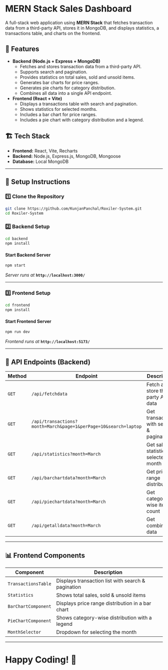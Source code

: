 # MERN Stack Sales Dashboard

A full-stack web application using **MERN Stack** that fetches transaction data from a third-party API, stores it in MongoDB, and displays statistics, a transactions table, and charts on the frontend.

## 📌 Features
- **Backend (Node.js + Express + MongoDB)**
  - Fetches and stores transaction data from a third-party API.
  - Supports search and pagination.
  - Provides statistics on total sales, sold and unsold items.
  - Generates bar charts for price ranges.
  - Generates pie charts for category distribution.
  - Combines all data into a single API endpoint.
- **Frontend (React + Vite)**
  - Displays a transactions table with search and pagination.
  - Shows statistics for selected months.
  - Includes a bar chart for price ranges.
  - Includes a pie chart with category distribution and a legend.

## 🏗️ Tech Stack
- **Frontend:** React, Vite, Recharts
- **Backend:** Node.js, Express.js, MongoDB, Mongoose
- **Database:** Local MongoDB

---

## 🚀 Setup Instructions

### 1️⃣ Clone the Repository
```bash
git clone https://github.com/KunjanPanchal/Roxiler-System.git
cd Roxiler-System
```

### 2️⃣ Backend Setup
```bash
cd backend
npm install
```

#### Start Backend Server
```bash
npm start
```
_Server runs at_ **`http://localhost:3000/`**

---

### 3️⃣ Frontend Setup
```bash
cd frontend
npm install
```

#### Start Frontend Server
```bash
npm run dev
```
_Frontend runs at_ **`http://localhost:5173/`**

---

## 📡 API Endpoints (Backend)
| Method | Endpoint | Description |
|--------|----------------------|--------------------------------------|
| `GET` | `/api/fetchdata` | Fetch and store third-party API data |
| `GET` | `/api/transactions?month=March&page=1&perPage=10&search=laptop` | Get transactions with search & pagination |
| `GET` | `/api/statistics?month=March` | Get sales statistics for selected month |
| `GET` | `/api/barchartdata?month=March` | Get price range distribution |
| `GET` | `/api/piechartdata?month=March` | Get category-wise item count |
| `GET` | `/api/getalldata?month=March` | Get combined data |

---

## 📊 Frontend Components
| Component | Description |
|-----------|------------|
| `TransactionsTable` | Displays transaction list with search & pagination |
| `Statistics` | Shows total sales, sold & unsold items |
| `BarChartComponent` | Displays price range distribution in a bar chart |
| `PieChartComponent` | Shows category-wise distribution with a legend |
| `MonthSelector` | Dropdown for selecting the month |

---

# Happy Coding! 🚀

